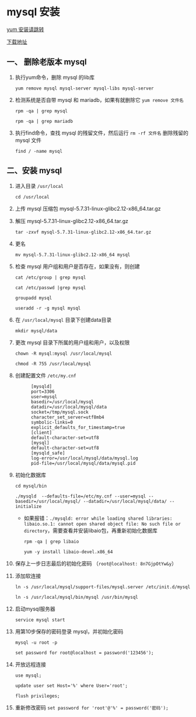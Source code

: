 # mysql 安装
[yum 安装请跳转](mysql-yum-install.md)

[下载地址](https://downloads.mysql.com/archives/community/)
## 一、 删除老版本 mysql

1. 执行yum命令，删除 mysql 的lib库

   `yum remove mysql mysql-server mysql-libs mysql-server`

2. 检测系统是否自带 mysql 和 mariadb，如果有就删除它 `yum remove 文件名`

   `rpm -qa | grep mysql`

   `rpm -qa | grep mariadb`

3. 执行find命令，查找 mysql  的残留文件，然后运行 `rm -rf 文件名` 删除残留的 mysql 文件

   `find / -name mysql`



## 二、安装 mysql

1. 进入目录 `/usr/local`

   `cd /usr/local`

2. 上传 mysql 压缩包 mysql-5.7.31-linux-glibc2.12-x86_64.tar.gz

3. 解压 mysql-5.7.31-linux-glibc2.12-x86_64.tar.gz

   `tar -zxvf mysql-5.7.31-linux-glibc2.12-x86_64.tar.gz`

4. 更名

   `mv mysql-5.7.31-linux-glibc2.12-x86_64 mysql`

5. 检查 mysql 用户组和用户是否存在，如果没有，则创建

   `cat /etc/group | grep mysql`

   `cat /etc/passwd |grep mysql`

   `groupadd mysql`

   `useradd -r -g mysql mysql`

   

   

6. 在 `/usr/local/mysql` 目录下创建data目录

   `mkdir mysql/data`

7. 更改 mysql 目录下所属的用户组和用户，以及权限

   `chown -R mysql:mysql /usr/local/mysql`

   `chmod -R 755 /usr/local/mysql`

8. 创建配置文件 `/etc/my.cnf`

   ```
         [mysqld]
         port=3306
         user=mysql
         basedir=/usr/local/mysql
         datadir=/usr/local/mysql/data
         socket=/tmp/mysql.sock
         character_set_server=utf8mb4
         symbolic-links=0
         explicit_defaults_for_timestamp=true
         [client]
         default-character-set=utf8
         [mysql]
         default-character-set=utf8
         [mysqld_safe]
         log-error=/usr/local/mysql/data/mysql.log
         pid-file=/usr/local/mysql/data/mysql.pid
   ```

9. 初始化数据库

   `cd mysql/bin`

   `./mysqld  --defaults-file=/etc/my.cnf --user=mysql --basedir=/usr/local/mysql/ --datadir=/usr/local/mysql/data/ --initialize`

   * 如果报错：`./mysqld: error while loading shared libraries: libaio.so.1: cannot open shared object file: No such file or directory`，需要查看并安装libaio包，再重新初始化数据库

     `rpm -qa | grep libaio`

     `yum -y install libaio-devel.x86_64`

10. 保存上一步日志最后的初始化密码 （`root@localhost: 8n7GjpOtYw&y`）

11. 添加软连接

    `ln -s /usr/local/mysql/support-files/mysql.server /etc/init.d/mysql`

    `ln -s /usr/local/mysql/bin/mysql /usr/bin/mysql`

12. 启动mysql服务器

    `service mysql start`

13. 用第10步保存的密码登录 mysql，并初始化密码

    `mysql -u root -p`

    `set password for root@localhost = password('123456');`

14. 开放远程连接

    `use mysql;`

    `update user set Host='%' where User='root';`

    `flush privileges;`

15. 重新修改密码
   `set password for 'root'@'%' = password('密码');`
